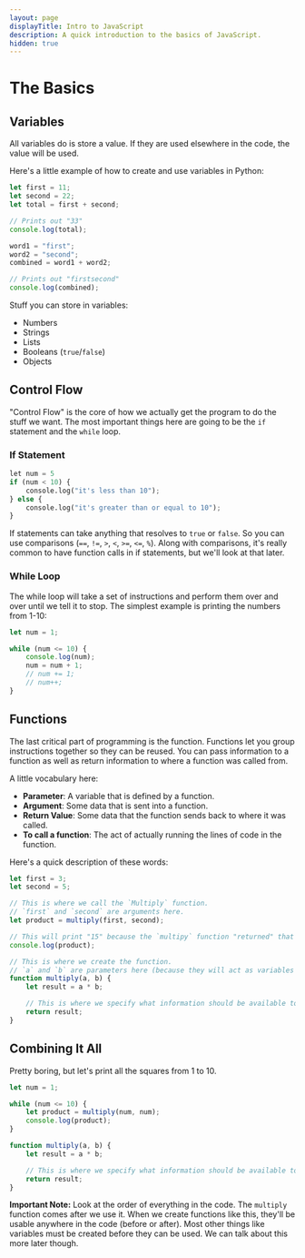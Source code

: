 ```yaml
---
layout: page
displayTitle: Intro to JavaScript
description: A quick introduction to the basics of JavaScript.
hidden: true
---
```


# The Basics

## Variables

All variables do is store a value. If they are used elsewhere in the code, the value will be used.

Here's a little example of how to create and use variables in Python:

```js
let first = 11;
let second = 22;
let total = first + second;

// Prints out "33"
console.log(total);

word1 = "first";
word2 = "second";
combined = word1 + word2;

// Prints out "firstsecond"
console.log(combined);
```

Stuff you can store in variables:

- Numbers
- Strings
- Lists
- Booleans (`true`/`false`)
- Objects

## Control Flow

"Control Flow" is the core of how we actually get the program to do the stuff we want. The most important things here are going to be the `if` statement and the `while` loop.

### If Statement

```python
let num = 5
if (num < 10) {
    console.log("it's less than 10");
} else {
    console.log("it's greater than or equal to 10");
}
```

If statements can take anything that resolves to `true` or `false`. So you can use comparisons (`==`, `!=`, `>`, `<`, `>=`, `<=`, `%`). Along with comparisons, it's really common to have function calls in if statements, but we'll look at that later.

### While Loop

The while loop will take a set of instructions and perform them over and over until we tell it to stop. The simplest example is printing the numbers from 1-10:

```js
let num = 1;

while (num <= 10) {
    console.log(num);
    num = num + 1;
    // num += 1;
    // num++;
}
```

## Functions

The last critical part of programming is the function. Functions let you group instructions together so they can be reused. You can pass information to a function as well as return information to where a function was called from.

A little vocabulary here:

- **Parameter**: A variable that is defined by a function.
- **Argument**: Some data that is sent into a function.
- **Return Value**: Some data that the function sends back to where it was called.
- **To call a function**: The act of actually running the lines of code in the function.

Here's a quick description of these words:

```js
let first = 3;
let second = 5;

// This is where we call the `Multiply` function.
// `first` and `second` are arguments here.
let product = multiply(first, second);

// This will print "15" because the `multipy` function "returned" that value, which we stored in the `product` variable.
console.log(product);

// This is where we create the function.
// `a` and `b` are parameters here (because they will act as variables inside the function).
function multiply(a, b) {
    let result = a * b;

    // This is where we specify what information should be available to the calling code. 
    return result;
}
```

## Combining It All

Pretty boring, but let's print all the squares from 1 to 10.

```js
let num = 1;

while (num <= 10) {
    let product = multiply(num, num);
    console.log(product);
}

function multiply(a, b) {
    let result = a * b;

    // This is where we specify what information should be available to the calling code. 
    return result;
}
```

**Important Note:** Look at the order of everything in the code. The `multiply` function comes after we use it. When we create functions like this, they'll be usable anywhere in the code (before or after). Most other things like variables must be created before they can be used. We can talk about this more later though.